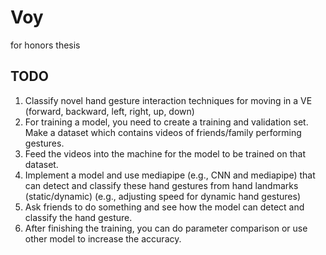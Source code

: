 # Voy
for honors thesis

## TODO
1. Classify novel hand gesture interaction techniques for moving in a VE (forward, backward, left, right, up, down)
2. For training a model, you need to create a training and validation set. Make a dataset which contains videos of friends/family performing gestures.
3. Feed the videos into the machine for the model to be trained on that dataset.
4. Implement a model and use mediapipe (e.g., CNN and mediapipe) that can detect and classify these hand gestures from hand landmarks (static/dynamic) (e.g., adjusting speed for dynamic hand gestures)
5. Ask friends to do something and see how the model can detect and classify the hand gesture.
6. After finishing the training, you can do parameter comparison or use other model to increase the accuracy.

